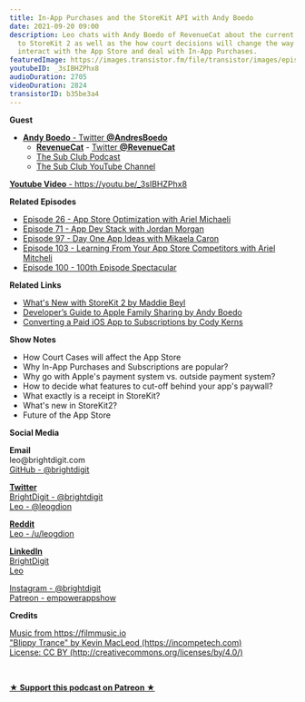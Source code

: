 ```yaml
---
title: In-App Purchases and the StoreKit API with Andy Boedo
date: 2021-09-20 09:00
description: Leo chats with Andy Boedo of RevenueCat about the current changes coming
  to StoreKit 2 as well as the how court decisions will change the way developers
  interact with the App Store and deal with In-App Purchases.
featuredImage: https://images.transistor.fm/file/transistor/images/episode/646565/full_1631380086-artwork.jpg
youtubeID: _3sIBHZPhx8
audioDuration: 2705
videoDuration: 2824
transistorID: b35be3a4
---
```

<p><b>Guest</b></p><ul><li>
<a href="https://twitter.com/AndresBoedo"><strong>Andy Boedo</strong> - Twitter <strong>@AndresBoedo</strong></a><ul>
<li>
<a href="https://www.revenuecat.com"><strong>RevenueCat</strong></a> - <a href="https://twitter.com/RevenueCat">Twitter <strong>@RevenueCat</strong></a>
</li>
<li><a href="https://subclub.com">The Sub Club Podcast</a></li>
<li><a href="https://www.youtube.com/channel/UCeq8LcFQ3ee_p8b-eYTARsg">The Sub Club YouTube Channel</a></li>
</ul>
</li></ul><p><a href="https://youtu.be/_3sIBHZPhx8"><strong>Youtube Video</strong> - https://youtu.be/_3sIBHZPhx8</a></p><p><b>Related Episodes</b></p><ul>
<li><a href="https://share.transistor.fm/s/15b7ff63">Episode 26 - App Store Optimization with Ariel Michaeli</a></li>
<li><a href="https://share.transistor.fm/s/021d08bc">Episode 71 - App Dev Stack with Jordan Morgan</a></li>
<li><a href="https://share.transistor.fm/s/d60deac1">Episode 97 - Day One App Ideas with Mikaela Caron</a></li>
<li><a href="https://share.transistor.fm/s/241ab8bf">Episode 103 - Learning From Your App Store Competitors with Ariel Mitcheli</a></li>
<li><a href="https://share.transistor.fm/s/0d1ba706">Episode 100 - 100th Episode Spectacular</a></li>
</ul><p><b>Related Links</b></p><ul>
<li><a href="https://www.revenuecat.com/blog/meet-storekit-2">What's New with StoreKit 2 by Maddie Beyl</a></li>
<li><a href="https://www.revenuecat.com/blog/apple-family-sharing">Developer’s Guide to Apple Family Sharing by Andy Boedo</a></li>
<li><a href="https://www.revenuecat.com/blog/converting-a-paid-ios-app-to-subscriptions">Converting a Paid iOS App to Subscriptions by Cody Kerns</a></li>
</ul><p><b>Show Notes</b></p><ul>
<li>How Court Cases will affect the App Store</li>
<li>Why In-App Purchases and Subscriptions are popular?</li>
<li>Why go with Apple's payment system vs. outside payment system?</li>
<li>How to decide what features to cut-off behind your app's paywall?</li>
<li>What exactly is a receipt in StoreKit?</li>
<li>What's new in StoreKit2?</li>
<li>Future of the App Store</li>
</ul><p><b>Social Media</b></p><p><strong>Email</strong><br>leo@brightdigit.com<br><a href="https://github.com/brightdigit">GitHub - @brightdigit</a></p><p><a href="https://twitter.com/brightdigit"><strong>Twitter </strong><br>BrightDigit - @brightdigit</a><br><a href="https://twitter.com/leogdion">Leo - @leogdion</a></p><p><a href="https://www.reddit.com/user/leogdion"><strong>Reddit</strong><br>Leo - /u/leogdion</a></p><p><a href="https://www.linkedin.com/company/bright-digit"><strong>LinkedIn</strong><br>BrightDigit</a><br><a href="https://www.linkedin.com/in/leogdion/">Leo</a></p><p><a href="https://www.instagram.com/brightdigit/">Instagram - @brightdigit</a><br><a href="https://www.patreon.com/empowerappsshow">Patreon - empowerappshow</a></p><p><b>Credits</b></p><p><a href="https://filmmusic.io/">Music from https://filmmusic.io</a><br><a href="https://incompetech.com/">"Blippy Trance" by Kevin MacLeod (https://incompetech.com)</a><br><a href="http://creativecommons.org/licenses/by/4.0/">License: CC BY (http://creativecommons.org/licenses/by/4.0/)</a></p><p><br></p><p><strong><a href="https://www.patreon.com/empowerappsshow" rel="payment" title="★ Support this podcast on Patreon ★">★ Support this podcast on Patreon ★</a></strong></p>
      